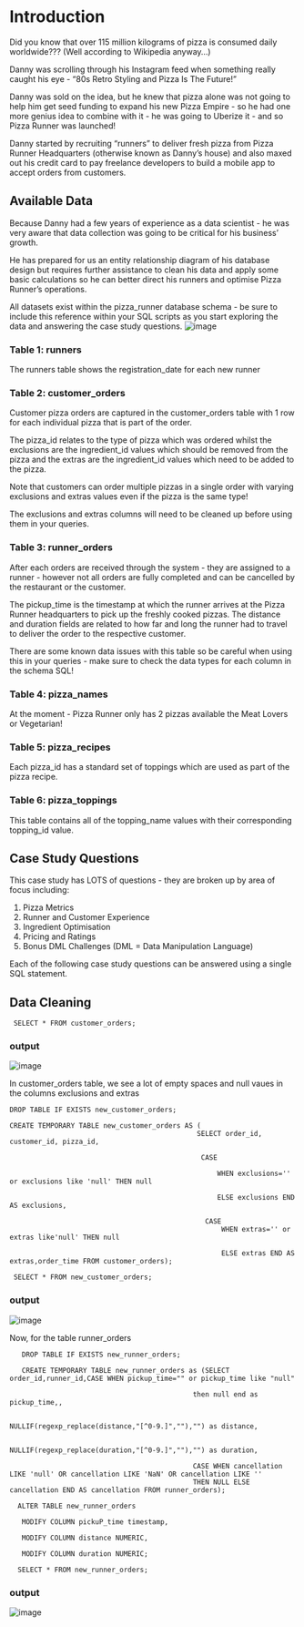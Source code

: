 # Introduction
Did you know that over 115 million kilograms of pizza is consumed daily worldwide??? (Well according to Wikipedia anyway…)

Danny was scrolling through his Instagram feed when something really caught his eye - “80s Retro Styling and Pizza Is The Future!”

Danny was sold on the idea, but he knew that pizza alone was not going to help him get seed funding to expand his new Pizza Empire - so he had one more genius idea to combine with it - he was going to Uberize it - and so Pizza Runner was launched!

Danny started by recruiting “runners” to deliver fresh pizza from Pizza Runner Headquarters (otherwise known as Danny’s house) and also maxed out his credit card to pay freelance developers to build a mobile app to accept orders from customers.

## Available Data
Because Danny had a few years of experience as a data scientist - he was very aware that data collection was going to be critical for his business’ growth.

He has prepared for us an entity relationship diagram of his database design but requires further assistance to clean his data and apply some basic calculations so he can better direct his runners and optimise Pizza Runner’s operations.

All datasets exist within the pizza_runner database schema - be sure to include this reference within your SQL scripts as you start exploring the data and answering the case study questions.
![image](https://github.com/dreamersz/8-week-sql-challenge/assets/36756199/b4ef45b4-de70-45c3-aed8-d39b3e2ec7b8)
### Table 1: runners
The runners table shows the registration_date for each new runner

### Table 2: customer_orders
Customer pizza orders are captured in the customer_orders table with 1 row for each individual pizza that is part of the order.

The pizza_id relates to the type of pizza which was ordered whilst the exclusions are the ingredient_id values which should be removed from the pizza and the extras are the ingredient_id values which need to be added to the pizza.

Note that customers can order multiple pizzas in a single order with varying exclusions and extras values even if the pizza is the same type!

The exclusions and extras columns will need to be cleaned up before using them in your queries.
### Table 3: runner_orders
After each orders are received through the system - they are assigned to a runner - however not all orders are fully completed and can be cancelled by the restaurant or the customer.

The pickup_time is the timestamp at which the runner arrives at the Pizza Runner headquarters to pick up the freshly cooked pizzas. The distance and duration fields are related to how far and long the runner had to travel to deliver the order to the respective customer.

There are some known data issues with this table so be careful when using this in your queries - make sure to check the data types for each column in the schema SQL!

### Table 4: pizza_names
At the moment - Pizza Runner only has 2 pizzas available the Meat Lovers or Vegetarian!
### Table 5: pizza_recipes
Each pizza_id has a standard set of toppings which are used as part of the pizza recipe.
### Table 6: pizza_toppings
This table contains all of the topping_name values with their corresponding topping_id value.
## Case Study Questions

This case study has LOTS of questions - they are broken up by area of focus including:

1. Pizza Metrics
2. Runner and Customer Experience
3. Ingredient Optimisation
4. Pricing and Ratings
5. Bonus DML Challenges (DML = Data Manipulation Language)

Each of the following case study questions can be answered using a single SQL statement.
##  Data Cleaning

     SELECT * FROM customer_orders;
### output
![image](https://github.com/dreamersz/8-week-sql-challenge/assets/36756199/aceec8da-62c6-4eac-a84e-8affe96efc33)

In customer_orders table, we see a lot of empty spaces and null vaues in the columns exclusions and extras

    DROP TABLE IF EXISTS new_customer_orders;

    CREATE TEMPORARY TABLE new_customer_orders AS (
                                                  SELECT order_id, customer_id, pizza_id,

                                                   CASE 
                                                       
                                                       WHEN exclusions='' or exclusions like 'null' THEN null
                                                    
                                                       ELSE exclusions END AS exclusions,
                                                    
                                                    CASE
                                                        WHEN extras='' or extras like'null' THEN null
                                                       
                                                        ELSE extras END AS extras,order_time FROM customer_orders);
     
     SELECT * FROM new_customer_orders;

### output
![image](https://github.com/dreamersz/8-week-sql-challenge/assets/36756199/a358c602-f57c-4964-9ff2-322071e99c96)

Now, for the table runner_orders

       DROP TABLE IF EXISTS new_runner_orders;
      
       CREATE TEMPORARY TABLE new_runner_orders as (SELECT order_id,runner_id,CASE WHEN pickup_time="" or pickup_time like "null" 
                                                
                                                 then null end as pickup_time,,
                                                 
                                                 NULLIF(regexp_replace(distance,"[^0-9.]",""),"") as distance,
										
                                                 NULLIF(regexp_replace(duration,"[^0-9.]",""),"") as duration,
                                             
                                                 CASE WHEN cancellation LIKE 'null' OR cancellation LIKE 'NaN' OR cancellation LIKE ''                                                   
                                                 THEN NULL ELSE cancellation END AS cancellation FROM runner_orders);
      
      ALTER TABLE new_runner_orders
       
       MODIFY COLUMN pickuP_time timestamp,
       
       MODIFY COLUMN distance NUMERIC,
       
       MODIFY COLUMN duration NUMERIC;

      SELECT * FROM new_runner_orders;  
### output
![image](https://github.com/dreamersz/8-week-sql-challenge/assets/36756199/05be9cb7-a529-4963-b5c1-862ed2b635a5)

      
      
 

